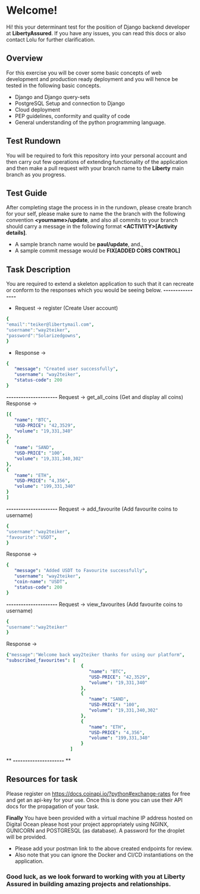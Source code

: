 # Welcome!

Hi! this your determinant test for the position of Django backend developer at **LibertyAssured**.  If you have any issues, you can read this docs or also contact Lolu for further clarification.


##  Overview

For this exercise you will be cover some basic concepts of web development and production ready deployment  and you will hence be tested in the following basic concepts.

- Django and Django query-sets
- PostgreSQL Setup and connection to Django
- Cloud deployment
- PEP guidelines, conformity and quality of code 
- General understanding of the python programming language.

## Test Rundown

You will be required to fork this repository into your personal account and then carry out few operations of extending functionality of the application and then make a pull request with your branch name to the **Liberty** main branch as you progress.

## Test Guide

After completing stage the process in in the rundown, please create branch for your self, please make sure to name the the branch with the following convention **\<yourname>/update**, and also all commits to your branch should carry a message in the following format **\<ACTIVITY>[Activity details]**.

- A sample branch name would be **paul/update**, and., 
- A sample commit message would be **FIX[ADDED CORS CONTROL]**

## Task Description

You are required to extend a skeleton application to such that it can recreate or conform to the responses which you would be seeing below.
**----------------**
- Request -> register (Create User account)
```yaml
{
"email":"teiker@libertymail.com",
"username":"way2teiker",
"password":"Solarizedgowns",
}
```
- Response -> 
```yaml
{
   "message": "Created user successfully",
   "username": "way2teiker",
   "status-code": 200
}

``` 
**---------------------**
Request -> get_all_coins (Get and display all coins)
Response -> 
```yaml
[{
   "name": "BTC",
   "USD-PRICE": "42,3529",
   "volume": "19,331,340"
},
{
   "name": "SAND",
   "USD-PRICE": "100",
   "volume": "19,331,340,302"
},
{
   "name": "ETH",
   "USD-PRICE": "4,356",
   "volume": "199,331,340"
}
]
``` 
**---------------------**
Request -> add_favourite (Add favourite coins to username)
```yaml
{
"username":"way2teiker",
"favourite":"USDT",
}
```
Response -> 
```yaml
{
   "message": "Added USDT to Favourite successfully",
   "username": "way2teiker",
   "coin-name": "USDT",
   "status-code": 200
}
``` 
**---------------------**
Request -> view_favourites (Add favourite coins to username)
```yaml
{
"username":"way2teiker"
}
```
Response -> 
```yaml
{"message":"Welcome back way2teiker thanks for using our platform",
"subscribed_favourites": [
                            {
							   "name": "BTC",
							   "USD-PRICE": "42,3529",
							   "volume": "19,331,340"
							},
							{
							   "name": "SAND",
							   "USD-PRICE": "100",
							   "volume": "19,331,340,302"
							},
							{
							   "name": "ETH",
							   "USD-PRICE": "4,356",
							   "volume": "199,331,340"
							}
				        ]      
``` 
** **---------------------** **

## Resources for task

Please register on https://docs.coinapi.io/?python#exchange-rates for free and get an api-key for your use.
Once this is done you can use their API docs for the propagation of your task.

**Finally**
You have been provided with a virtual machine IP address hosted on Digital Ocean please host your project appropriately using NGINX,  GUNICORN and POSTGRESQL (as database). A password for the droplet will be provided.

- Please add your postman link to the above created endpoints for review.
- Also note that you can ignore the Docker and CI/CD instantiations on the application.

### Good luck, as we look forward to working with you at Liberty Assured in building amazing projects and relationships.
